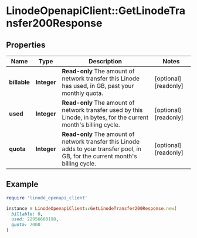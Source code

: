 # LinodeOpenapiClient::GetLinodeTransfer200Response

## Properties

| Name | Type | Description | Notes |
| ---- | ---- | ----------- | ----- |
| **billable** | **Integer** | __Read-only__ The amount of network transfer this Linode has used, in GB, past your monthly quota. | [optional][readonly] |
| **used** | **Integer** | __Read-only__ The amount of network transfer used by this Linode, in bytes, for the current month&#39;s billing cycle. | [optional][readonly] |
| **quota** | **Integer** | __Read-only__ The amount of network transfer this Linode adds to your transfer pool, in GB, for the current month&#39;s billing cycle. | [optional][readonly] |

## Example

```ruby
require 'linode_openapi_client'

instance = LinodeOpenapiClient::GetLinodeTransfer200Response.new(
  billable: 0,
  used: 22956600198,
  quota: 2000
)
```


